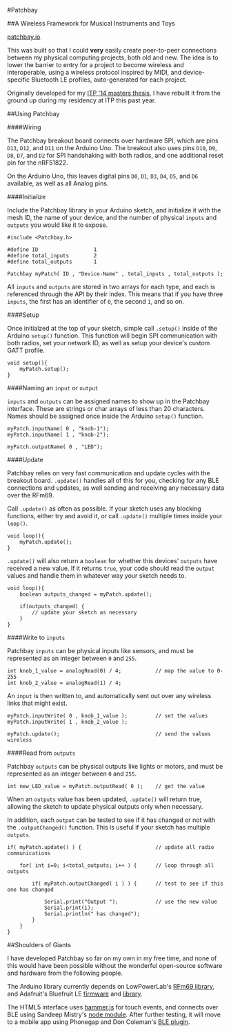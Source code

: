 #Patchbay

##A Wireless Framework for Musical Instruments and Toys

[patchbay.io](http://patchbay.io)

This was built so that I could <b>very</b> easily create peer-to-peer connections between my physical computing projects, both old and new. The idea is to lower the barrier to entry for a project to become wireless and interoperable, using a wireless protocol inspired by MIDI, and device-specific Bluetooth LE profiles, auto-generated for each project.

Originally developed for my [ITP '14 masters thesis](https://github.com/andysigler/patchbay-thesis-2014), I have rebuilt it from the ground up during my residency at ITP this past year.

##Using Patchbay

####Wiring

The Patchbay breakout board connects over hardware SPI, which are pins `D13`, `D12`, and `D11` on the Arduino Uno. The breakout also uses pins `D10`, `D9`, `D8`, `D7`, and `D2` for SPI handshaking with both radios, and one additional reset pin for the nRF51822.

On the Arduino Uno, this leaves digital pins `D0`, `D1`, `D3`, `D4`, `D5`, and `D6` available, as well as all Analog pins.

####Initialize

Include the Patchbay library in your Arduino sketch, and initialize it with the mesh ID, the name of your device, and the number of physical `inputs` and `outputs` you would like it to expose.

```arduino
#include <Patchbay.h>

#define ID 					1
#define total_inputs 		2
#define total_outputs 		1

Patchbay myPatch( ID , "Device-Name" , total_inputs , total_outputs );
```

All `inputs` and `outputs` are stored in two arrays for each type, and each is referenced through the API by their index. This means that if you have three `inputs`, the first has an identifier of `0`, the second `1`, and so on.

####Setup

Once initialzed at the top of your sketch, simple call `.setup()` inside of the Arduino `setup()` function. This function will begin SPI communication with both radios, set your network ID, as well as setup your device's custom GATT profile.

```arduino
void setup(){
	myPatch.setup();
}
```

####Naming an `input` or `output`

`inputs` and `outputs` can be assigned names to show up in the Patchbay interface. These are strings or char arrays of less than 20 characters. Names should be assigned once inside the Arduino `setup()` function.

```arduino
myPatch.inputName( 0 , "knob-1");
myPatch.inputName( 1 , "knob-2");

myPatch.outputName( 0 , "LED");
```

####Update

Patchbay relies on very fast communication and update cycles with the breakout board. `.update()` handles all of this for you, checking for any BLE connections and updates, as well sending and receiving any necessary data over the RFm69.

Call `.update()` as often as possible. If your sketch uses any blocking functions, either try and avoid it, or call `.update()` multiple times inside your `loop()`.

```arduino
void loop(){
	myPatch.update();
}
```

`.update()` will also return a `boolean` for whether this devices' `outputs` have received a new value. If it returns `true`, your code should read the `output` values and handle them in whatever way your sketch needs to.

```arduino
void loop(){
	boolean outputs_changed = myPatch.update();

	if(outputs_changed) {
		// update your sketch as necessary
	}
}
```

####Write to `inputs`

Patchbay `inputs` can be physical inputs like sensors, and must be represented as an integer between `0` and `255`.

```arduino
int knob_1_value = analogRead(0) / 4;			// map the value to 0-255
int knob_2_value = analogRead(1) / 4;
```

An `input` is then written to, and automatically sent out over any wireless links that might exist.

```arduino
myPatch.inputWrite( 0 , knob_1_value );			// set the values
myPatch.inputWrite( 1 , knob_2_value );

myPatch.update();								// send the values wireless
```

####Read from `outputs`

Patchbay `outputs` can be physical outputs like lights or motors, and must be represented as an integer between `0` and `255`.

```arduino
int new_LED_value = myPatch.outputRead( 0 );	// get the value
```

When an `outputs` value has been updated, `.update()` will return true, allowing the sketch to update physical outputs only when necessary.

In addition, each `output` can be tested to see if it has changed or not with the `.outputChanged()` function. This is useful if your sketch has multiple `outputs`.

```arduino
if( myPatch.update() ) {						// update all radio communications

	for( int i=0; i<total_outputs; i++ ) {		// loop through all outputs

		if( myPatch.outputChanged( i ) ) {		// test to see if this one has changed

			Serial.print("Output ");			// use the new value
			Serial.print(i);
			Serial.println(" has changed");
		}
	}
}
```

##Shoulders of Giants

I have developed Patchbay so far on my own in my free time, and none of this would have been possible without the wonderful open-source software and hardware from the following people.

The Arduino library currently depends on LowPowerLab's [RFm69 library](https://github.com/lowpowerlab/rfm69), and Adafruit's Bluefruit LE [firmware](https://github.com/adafruit/Adafruit_BluefruitLE_Firmware) and [library](https://github.com/adafruit/Adafruit_BluefruitLE_nRF51).

The HTML5 interface uses [hammer.js](http://hammerjs.github.io/) for touch events, and connects over BLE using Sandeep Mistry's [node module](https://github.com/sandeepmistry/noble). After further testing, it will move to a mobile app using Phonegap and Don Coleman's [BLE plugin](https://github.com/don/cordova-plugin-ble-central).